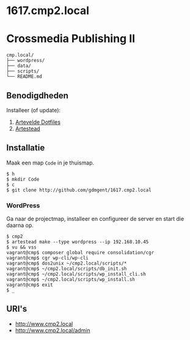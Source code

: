 # 1617.cmp2.local

Crossmedia Publishing II
========================

```
cmp.local/
├── wordpress/
├── data/
├── scripts/
└── README.md
```

Benodigdheden
-------------

Installeer (of update):

 1. [Artevelde Dotfiles](http://www.gdm.gent/dotfiles/)
 2. [Artestead](http://www.gdm.gent/artestead/)

Installatie
-----------

Maak een map `Code` in je thuismap.

```
$ h
$ mkdir Code
$ c
$ git clone http://github.com/gdmgent/1617.cmp2.local
```

### WordPress

Ga naar de projectmap, installeer en configureer de server en start die daarna op.

```
$ cmp2
$ artestead make --type wordpress --ip 192.168.10.45
$ vu && vss
vagrant@cmp$ composer global require consolidation/cgr
vagrant@cmp$ cgr wp-cli/wp-cli
vagrant@cmp$ dos2unix ~/cmp2.local/scripts/*
vagrant@cmp$ ~/cmp2.local/scripts/db_init.sh 
vagrant@cmp$ ~/cmp2.local/scripts/wp_install_cli.sh
vagrant@cmp$ ~/cmp2.local/scripts/wp_install.sh
vagrant@cmp$ exit
$ _
```

URI's
-----

 - <http://www.cmp2.local>
 - <http://www.cmp2.local/admin>
